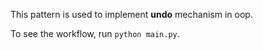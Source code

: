 This pattern is used to implement **undo** mechanism in oop. 

To see the workflow, run `python main.py`. 
